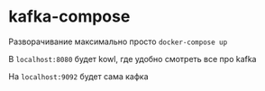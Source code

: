 # kafka-compose

Разворачивание максимально просто `docker-compose up`

В `localhost:8080` будет kowl, где удобно смотреть все про kafka

На `localhost:9092` будет сама кафка
